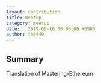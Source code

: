 ```yaml
---
layout: contribution
title: meetup
category: meetup
date:   2019-09-16 00:00:00 +0900
author: th6449
---
```


## Summary
Translation of Mastering-Ethereum

